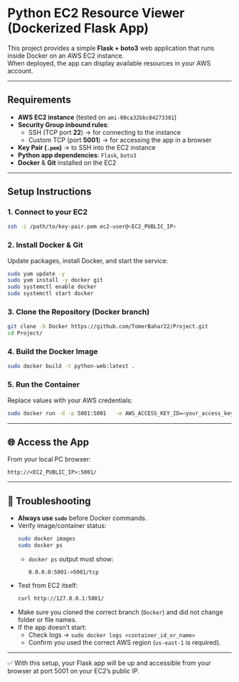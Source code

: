 #  Python EC2 Resource Viewer (Dockerized Flask App)

This project provides a simple **Flask + boto3** web application that runs inside Docker on an AWS EC2 instance.  
When deployed, the app can display available resources in your AWS account.  

---

##  Requirements
- **AWS EC2 instance** (tested on `ami-00ca32bbc84273381`)  
- **Security Group inbound rules**:
  - SSH (TCP port **22**) → for connecting to the instance  
  - Custom TCP (port **5001**) → for accessing the app in a browser  
- **Key Pair (`.pem`)** → to SSH into the EC2 instance  
- **Python app dependencies**: `Flask`, `boto3`  
- **Docker** & **Git** installed on the EC2  

---

##  Setup Instructions

### 1. Connect to your EC2
```bash
ssh -i /path/to/key-pair.pem ec2-user@<EC2_PUBLIC_IP>
```

### 2. Install Docker & Git
Update packages, install Docker, and start the service:
```bash
sudo yum update -y
sudo yum install -y docker git
sudo systemctl enable docker
sudo systemctl start docker
```

### 3. Clone the Repository (Docker branch)
```bash
git clone -b Docker https://github.com/TomerBahar22/Project.git
cd Project/
```

### 4. Build the Docker Image
```bash
sudo docker build -t python-web:latest .
```

### 5. Run the Container
Replace values with your AWS credentials:
```bash
sudo docker run -d -p 5001:5001   -e AWS_ACCESS_KEY_ID=<your_access_key>   -e AWS_SECRET_ACCESS_KEY=<your_secret_key>   -e AWS_DEFAULT_REGION=us-east-1   python-web:latest
```

---

## 🌐 Access the App
From your local PC browser:
```
http://<EC2_PUBLIC_IP>:5001/
```

---

## 🐛 Troubleshooting

- **Always use `sudo`** before Docker commands.  
- Verify image/container status:
  ```bash
  sudo docker images
  sudo docker ps
  ```
  - `docker ps` output must show:  
    ```
    0.0.0.0:5001->5001/tcp
    ```
- Test from EC2 itself:
  ```bash
  curl http://127.0.0.1:5001/
  ```
- Make sure you cloned the correct branch (`Docker`) and did not change folder or file names.  
- If the app doesn’t start:
  - Check logs → `sudo docker logs <container_id_or_name>`  
  - Confirm you used the correct AWS region (`us-east-1` is required).  

---

✅ With this setup, your Flask app will be up and accessible from your browser at port 5001 on your EC2’s public IP.

